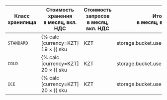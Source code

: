 Класс хранилища | Стоимость хранения<br>в месяц, вкл. НДС | Стоимость запросов<br>в месяц, вкл. НДС | Итого<br>в месяц, вкл. НДС
--- | --- | --- | ---
`STANDARD` | {% calc [currency=KZT] 19 × {{ sku|KZT|storage.bucket.used_space.standard|pricingRate.720|month|number }} %} | {% calc [currency=KZT] (150000 - 100000) × {{ sku|KZT|storage.api.get.standard|pricingRate.10|number }} / 10000 %} | {% calc [currency=KZT] (19 × {{ sku|KZT|storage.bucket.used_space.standard|pricingRate.720|month|number }}) + ((150000 - 100000) × {{ sku|KZT|storage.api.get.standard|pricingRate.10|number }} / 10000) %}
`COLD` | {% calc [currency=KZT] 20 × {{ sku|KZT|storage.bucket.used_space.cold|month|number }} %} | {% calc [currency=KZT] 150000 × {{ sku|KZT|storage.api.get.cold|number }} / 10000 %} | {% calc [currency=KZT] (20 × {{ sku|KZT|storage.bucket.used_space.cold|month|number }}) + (150000  × {{ sku|KZT|storage.api.get.cold|number }} / 10000) %}
`ICE` | {% calc [currency=KZT] 20 × {{ sku|KZT|storage.bucket.used_space.ice|month|number }} %} | {% calc [currency=KZT] 150000 × {{ sku|KZT|storage.api.get.ice|number }} / 10000 %} | {% calc [currency=KZT] (20 × {{ sku|KZT|storage.bucket.used_space.ice|month|number }}) + (150000 × {{ sku|KZT|storage.api.get.ice|number }} / 10000) %}